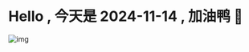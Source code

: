 
# Hello , 今天是 2024-11-14 , 加油鸭 🤭

![img](https://v1.jinrishici.com/all.svg?font-size=18&spacing=4)

